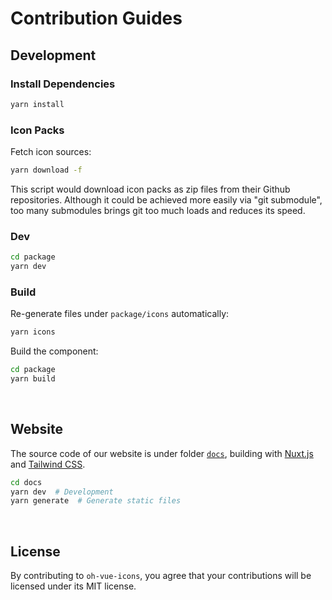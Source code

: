 # Contribution Guides

## Development

### Install Dependencies

```bash
yarn install
```

### Icon Packs

Fetch icon sources:

```bash
yarn download -f
```

This script would download icon packs as zip files from their Github repositories. Although it could be achieved more easily via "git submodule", too many submodules brings git too much loads and reduces its speed.


### Dev

```bash
cd package
yarn dev
```

### Build

Re-generate files under `package/icons` automatically:

```bash
yarn icons
```

Build the component:

```bash
cd package
yarn build
```


&nbsp;

## Website

The source code of our website is under folder [`docs`](docs), building with [Nuxt.js](https://nuxtjs.org) and [Tailwind CSS](https://tailwindcss.com).

```bash
cd docs
yarn dev  # Development
yarn generate  # Generate static files
```


&nbsp;

## License

By contributing to `oh-vue-icons`, you agree that your contributions will be licensed under its MIT license.
